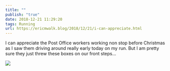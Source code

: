 ```yaml
---
title: ""
publish: "true"
date: 2018-12-21 11:29:20
tags: Running
url: https://ericmwalk.blog/2018/12/21/i-can-appreciate.html
---
```


I can appreciate the Post Office workers working non stop before Christmas as I saw them driving around really early today on my run. But I am pretty sure they just threw these boxes on our front steps...

![](https://ericmwalk.blog/uploads/2022/50003991e7.jpg)